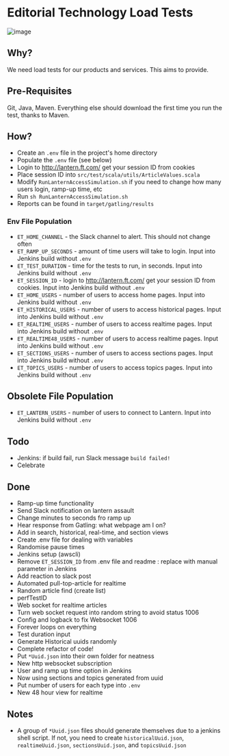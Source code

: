 # Editorial Technology Load Tests

![image](http://gatling.io/images/gatling-logo.png)

## Why?
We need load tests for our products and services. This aims to provide.

## Pre-Requisites
Git, Java, Maven. Everything else should download the first time you run the test, thanks to Maven.

## How?
- Create an `.env` file in the project's home directory
- Populate the `.env` file (see below)
- Login to http://lantern.ft.com/ get your session ID from cookies
- Place session ID into `src/test/scala/utils/ArticleValues.scala`
- Modify `RunLanternAccessSimulation.sh` if you need to change how many users login, ramp-up time, etc 
- Run `sh RunLanternAccessSimulation.sh`
- Reports can be found in `target/gatling/results`

### Env File Population
- `ET_HOME_CHANNEL` - the Slack channel to alert. This should not change often
- `ET_RAMP_UP_SECONDS` - amount of time users will take to login. Input into Jenkins build without `.env`
- `ET_TEST_DURATION` - time for the tests to run, in seconds. Input into Jenkins build without `.env` 
- `ET_SESSION_ID` - login to http://lantern.ft.com/ get your session ID from cookies. Input into Jenkins build without `.env`
- `ET_HOME_USERS` - number of users to access home pages. Input into Jenkins build without `.env`
- `ET_HISTORICAL_USERS` - number of users to access historical pages. Input into Jenkins build without `.env` 
- `ET_REALTIME_USERS` - number of users to access realtime pages. Input into Jenkins build without `.env`
- `ET_REALTIME48_USERS` - number of users to access realtime pages. Input into Jenkins build without `.env`
- `ET_SECTIONS_USERS` - number of users to access sections pages. Input into Jenkins build without `.env`
- `ET_TOPICS_USERS` - number of users to access topics pages. Input into Jenkins build without `.env`

## Obsolete File Population
- `ET_LANTERN_USERS` - number of users to connect to Lantern. Input into Jenkins build without `.env` 

## Todo
- Jenkins: if build fail, run Slack message `build failed!`
- Celebrate

## Done
- Ramp-up time functionality
- Send Slack notification on lantern assault
- Change minutes to seconds fro ramp up
- Hear response from Gatling: what webpage am I on?
- Add in search, historical, real-time, and section views
- Create .env file for dealing with variables
- Randomise pause times
- Jenkins setup (awscli)
- Remove `ET_SESSION_ID` from .env file and readme : replace with manual parameter in Jenkins
- Add reaction to slack post
- Automated pull-top-article for realtime
- Random article find (create list)
- perfTestID
- Web socket for realtime articles
- Turn web socket request into random string to avoid status 1006
- Config and logback to fix Websocket 1006
- Forever loops on everything
- Test duration input
- Generate Historical uuids randomly
- Complete refactor of code!
- Put `*Uuid.json` into their own folder for neatness
- New http websocket subscription
- User and ramp up time option in Jenkins
- Now using sections and topics generated from uuid
- Put number of users for each type into `.env`
- New 48 hour view for realtime

## Notes
- A group of `*Uuid.json` files should generate themselves due to a jenkins shell script. If not, you need to create `historicalUuid.json`, `realtimeUuid.json`, `sectionsUuid.json`, and `topicsUuid.json`
